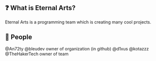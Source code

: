 ## ❓ What is Eternal Arts?

Eternal Arts is a programming team which is creating many cool projects.

## 👥 People

@An72ty
@bleudev owner of organization (in github)
@d1xus
@kotazzz
@TheHakerTech owner of team
